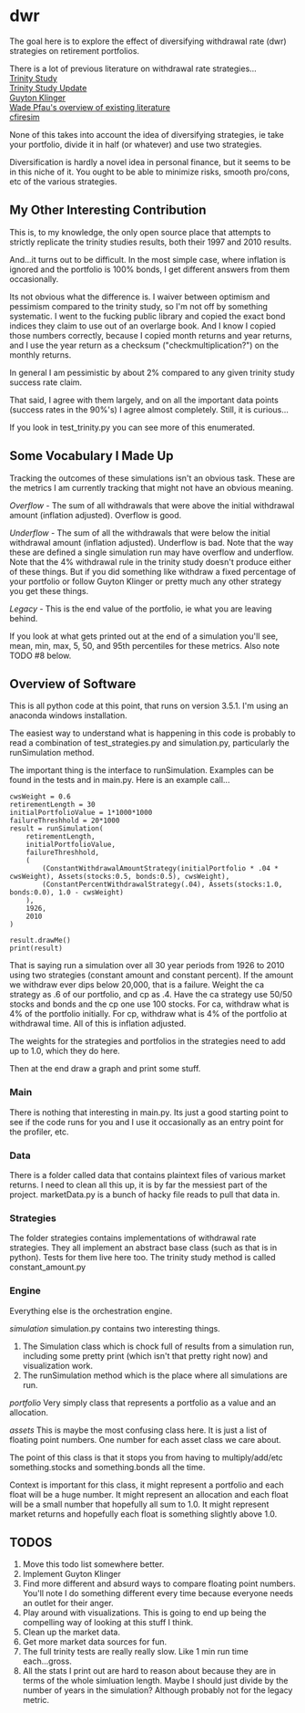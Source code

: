 # dwr
The goal here is to explore the effect of diversifying withdrawal rate (dwr) strategies on retirement portfolios.

There is a lot of previous literature on withdrawal rate strategies...  
[Trinity Study](http://afcpe.org/assets/pdf/vol1014.pdf)  
[Trinity Study Update](https://www.onefpa.org/journal/Pages/Portfolio%20Success%20Rates%20Where%20to%20Draw%20the%20Line.aspx)  
[Guyton Klinger](http://cornerstonewealthadvisors.com/wp-content/uploads/2014/09/08-06_WebsiteArticle.pdf)  
[Wade Pfau's overview of existing literature](https://papers.ssrn.com/sol3/papers.cfm?abstract_id=2579123)  
[cfiresim](http://cfiresim.com/)  

None of this takes into account the idea of diversifying strategies, ie take your portfolio, divide it in half (or whatever) and use two strategies.

Diversification is hardly a novel idea in personal finance, but it seems to be in this niche of it. You ought to be able to minimize risks, smooth pro/cons, etc of the various strategies.

## My Other Interesting Contribution
This is, to my knowledge, the only open source place that attempts to strictly replicate the trinity studies results, both their 1997 and 2010 results.

And...it turns out to be difficult. In the most simple case, where inflation is ignored and the portfolio is 100% bonds, I get different answers from them occasionally.

Its not obvious what the difference is. I waiver between optimism and pessimism compared to the trinity study, so I'm not off by something systematic. I went to the fucking public library and copied the exact bond indices they claim to use out of an overlarge book. And I know I copied those numbers correctly, because I copied month returns and year returns, and I use the year return as a checksum ("checkmultiplication?") on the monthly returns.

In general I am pessimistic by about 2% compared to any given trinity study success rate claim.

That said, I agree with them largely, and on all the important data points (success rates in the 90%'s) I agree almost completely. Still, it is curious...

If you look in test_trinity.py you can see more of this enumerated.

## Some Vocabulary I Made Up
Tracking the outcomes of these simulations isn't an obvious task. These are the metrics I am currently tracking that might not have an obvious meaning.

*Overflow* - The sum of all withdrawals that were above the initial withdrawal amount (inflation adjusted). Overflow is good.

*Underflow* - The sum of all the withdrawals that were below the initial withdrawal amount (inflation adjusted). Underflow is bad. Note that the way these are defined a single simulation run may have overflow and underflow. Note that the 4% withdrawal rule in the trinity study doesn't produce either of these things. But if you did something like withdraw a fixed percentage of your portfolio or follow Guyton Klinger or pretty much any other strategy you get these things.

*Legacy* - This is the end value of the portfolio, ie what you are leaving behind.

If you look at what gets printed out at the end of a simulation you'll see, mean, min, max, 5, 50, and 95th percentiles for these metrics. Also note TODO #8 below.

## Overview of Software
This is all python code at this point, that runs on version 3.5.1. I'm using an anaconda windows installation.

The easiest way to understand what is happening in this code is probably to read a combination of test_strategies.py and simulation.py, particularly the runSimulation method.

The important thing is the interface to runSimulation. Examples can be found in the tests and in main.py. Here is an example call...  
~~~~
cwsWeight = 0.6
retirementLength = 30
initialPortfolioValue = 1*1000*1000
failureThreshhold = 20*1000
result = runSimulation(
    retirementLength,
    initialPortfolioValue,
    failureThreshhold,
    (
        (ConstantWithdrawalAmountStrategy(initialPortfolio * .04 * cwsWeight), Assets(stocks:0.5, bonds:0.5), cwsWeight),
        (ConstantPercentWithdrawalStrategy(.04), Assets(stocks:1.0, bonds:0.0), 1.0 - cwsWeight)
    ),
    1926,
    2010
)

result.drawMe()
print(result)
~~~~

That is saying run a simulation over all 30 year periods from 1926 to 2010 using two strategies (constant amount and constant percent). If the amount we withdraw ever dips below 20,000, that is a failure. Weight the ca strategy as .6 of our portfolio, and cp as .4. Have the ca strategy use 50/50 stocks and bonds and the cp one use 100 stocks. For ca, withdraw what is 4% of the portfolio initially. For cp, withdraw what is 4% of the portfolio at withdrawal time. All of this is inflation adjusted.

The weights for the strategies and portfolios in the strategies need to add up to 1.0, which they do here.

Then at the end draw a graph and print some stuff.

### Main
There is nothing that interesting in main.py. Its just a good starting point to see if the code runs for you and I use it occasionally as an entry point for the profiler, etc.

### Data
There is a folder called data that contains plaintext files of various market returns. I need to clean all this up, it is by far the messiest part of the project. marketData.py is a bunch of hacky file reads to pull that data in.

### Strategies
The folder strategies contains implementations of withdrawal rate strategies. They all implement an abstract base class (such as that is in python). Tests for them live here too. The trinity study method is called constant_amount.py

### Engine
Everything else is the orchestration engine.

*simulation*
simulation.py contains two interesting things. 
1. The Simulation class which is chock full of results from a simulation run, including some pretty print (which isn't that pretty right now) and visualization work.
2. The runSimulation method which is the place where all simulations are run. 

*portfolio*
Very simply class that represents a portfolio as a value and an allocation.

*assets*
This is maybe the most confusing class here. It is just a list of floating point numbers. One number for each asset class we care about.

The point of this class is that it stops you from having to multiply/add/etc something.stocks and something.bonds all the time.

Context is important for this class, it might represent a portfolio and each float will be a huge number. It might represent an allocation and each float will be a small number that hopefully all sum to 1.0. It might represent market returns and hopefully each float is something slightly above 1.0.

## TODOS
1. Move this todo list somewhere better.
2. Implement Guyton Klinger
3. Find more different and absurd ways to compare floating point numbers. You'll note I do something different every time because everyone needs an outlet for their anger.
4. Play around with visualizations. This is going to end up being the compelling way of looking at this stuff I think.
5. Clean up the market data.
6. Get more market data sources for fun.
7. The full trinity tests are really really slow. Like 1 min run time each...gross.
8. All the stats I print out are hard to reason about because they are in terms of the whole simluation length. Maybe I should just divide by the number of years in the simulation? Although probably not for the legacy metric.
